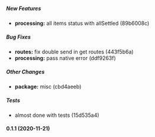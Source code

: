 ##### New Features

* **processing:**  all items status with allSettled (89b6008c)

##### Bug Fixes

* **routes:**  fix double send in get routes (443f5b6a)
* **processing:**  pass native error (ddf9263f)

##### Other Changes

* **package:**  misc (cbd4aeeb)

##### Tests

*  almost done with tests (15d535a4)

#### 0.1.1 (2020-11-21)


